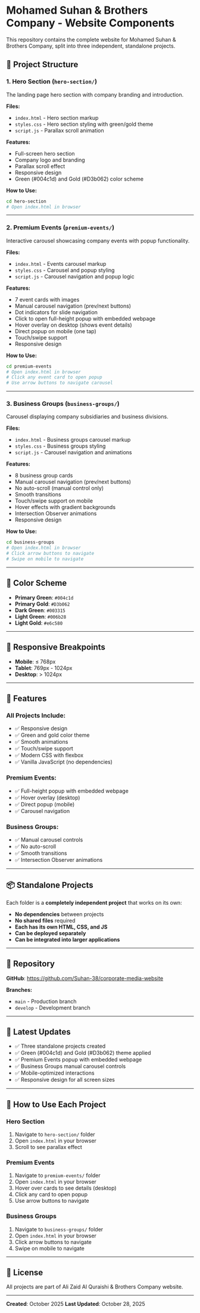# Mohamed Suhan & Brothers Company - Website Components

This repository contains the complete website for Mohamed Suhan & Brothers Company, split into three independent, standalone projects.

## 📁 Project Structure

### 1. **Hero Section** (`hero-section/`)
The landing page hero section with company branding and introduction.

**Files:**
- `index.html` - Hero section markup
- `styles.css` - Hero section styling with green/gold theme
- `script.js` - Parallax scroll animation

**Features:**
- Full-screen hero section
- Company logo and branding
- Parallax scroll effect
- Responsive design
- Green (#004c1d) and Gold (#D3b062) color scheme

**How to Use:**
```bash
cd hero-section
# Open index.html in browser
```

---

### 2. **Premium Events** (`premium-events/`)
Interactive carousel showcasing company events with popup functionality.

**Files:**
- `index.html` - Events carousel markup
- `styles.css` - Carousel and popup styling
- `script.js` - Carousel navigation and popup logic

**Features:**
- 7 event cards with images
- Manual carousel navigation (prev/next buttons)
- Dot indicators for slide navigation
- Click to open full-height popup with embedded webpage
- Hover overlay on desktop (shows event details)
- Direct popup on mobile (one tap)
- Touch/swipe support
- Responsive design

**How to Use:**
```bash
cd premium-events
# Open index.html in browser
# Click any event card to open popup
# Use arrow buttons to navigate carousel
```

---

### 3. **Business Groups** (`business-groups/`)
Carousel displaying company subsidiaries and business divisions.

**Files:**
- `index.html` - Business groups carousel markup
- `styles.css` - Business groups styling
- `script.js` - Carousel navigation and animations

**Features:**
- 8 business group cards
- Manual carousel navigation (prev/next buttons)
- No auto-scroll (manual control only)
- Smooth transitions
- Touch/swipe support on mobile
- Hover effects with gradient backgrounds
- Intersection Observer animations
- Responsive design

**How to Use:**
```bash
cd business-groups
# Open index.html in browser
# Click arrow buttons to navigate
# Swipe on mobile to navigate
```

---

## 🎨 Color Scheme

- **Primary Green**: `#004c1d`
- **Primary Gold**: `#D3b062`
- **Dark Green**: `#003315`
- **Light Green**: `#006b28`
- **Light Gold**: `#e6c580`

---

## 📱 Responsive Breakpoints

- **Mobile**: ≤ 768px
- **Tablet**: 769px - 1024px
- **Desktop**: > 1024px

---

## 🚀 Features

### All Projects Include:
- ✅ Responsive design
- ✅ Green and gold color theme
- ✅ Smooth animations
- ✅ Touch/swipe support
- ✅ Modern CSS with flexbox
- ✅ Vanilla JavaScript (no dependencies)

### Premium Events:
- ✅ Full-height popup with embedded webpage
- ✅ Hover overlay (desktop)
- ✅ Direct popup (mobile)
- ✅ Carousel navigation

### Business Groups:
- ✅ Manual carousel controls
- ✅ No auto-scroll
- ✅ Smooth transitions
- ✅ Intersection Observer animations

---

## 📦 Standalone Projects

Each folder is a **completely independent project** that works on its own:

- **No dependencies** between projects
- **No shared files** required
- **Each has its own HTML, CSS, and JS**
- **Can be deployed separately**
- **Can be integrated into larger applications**

---

## 🔗 Repository

**GitHub**: https://github.com/Suhan-38/corporate-media-website

**Branches:**
- `main` - Production branch
- `develop` - Development branch

---

## 📝 Latest Updates

- ✅ Three standalone projects created
- ✅ Green (#004c1d) and Gold (#D3b062) theme applied
- ✅ Premium Events popup with embedded webpage
- ✅ Business Groups manual carousel controls
- ✅ Mobile-optimized interactions
- ✅ Responsive design for all screen sizes

---

## 🎯 How to Use Each Project

### Hero Section
1. Navigate to `hero-section/` folder
2. Open `index.html` in your browser
3. Scroll to see parallax effect

### Premium Events
1. Navigate to `premium-events/` folder
2. Open `index.html` in your browser
3. Hover over cards to see details (desktop)
4. Click any card to open popup
5. Use arrow buttons to navigate

### Business Groups
1. Navigate to `business-groups/` folder
2. Open `index.html` in your browser
3. Click arrow buttons to navigate
4. Swipe on mobile to navigate

---

## 📄 License

All projects are part of Ali Zaid Al Quraishi & Brothers Company website.

---

**Created**: October 2025
**Last Updated**: October 28, 2025

